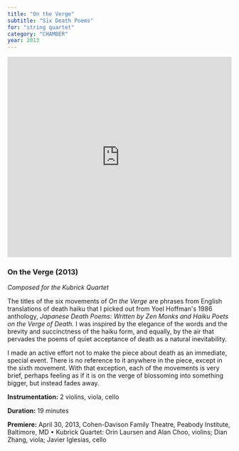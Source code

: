 ```yaml
---
title: "On the Verge"
subtitle: "Six Death Poems"
for: "string quartet"
category: "CHAMBER"
year: 2013
---
```


<iframe width="100%" height="450" scrolling="no" frameborder="no" src="https://w.soundcloud.com/player/?url=https%3A//api.soundcloud.com/playlists/5352140&amp;auto_play=false&amp;hide_related=false&amp;show_comments=true&amp;show_user=true&amp;show_reposts=false&amp;visual=true"></iframe>

### On the Verge (2013)

_Composed for the Kubrick Quartet_

The titles of the six movements of _On the Verge_ are phrases from English translations of death haiku that I picked out from Yoel Hoffman's 1986 anthology, _Japanese Death Poems: Written by Zen Monks and Haiku Poets on the Verge of Death._ I was inspired by the elegance of the words and the brevity and succinctness of the haiku form, and equally, by the air that pervades the poems of quiet acceptance of death as a natural inevitability.

I made an active effort not to make the piece about death as an immediate, special event. There is no reference to it anywhere in the piece, except in the sixth movement. With that exception, each of the movements is very brief, perhaps feeling as if it is on the verge of blossoming into something bigger, but instead fades away.

**Instrumentation:** 2 violins, viola, cello

**Duration:** 19 minutes

**Premiere:** April 30, 2013, Cohen-Davison Family Theatre, Peabody Institute, Baltimore, MD • Kubrick Quartet: Orin Laursen and Alan Choo, violins; Dian Zhang, viola; Javier Iglesias, cello
